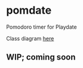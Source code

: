 # pomdate
Pomodoro timer for Playdate

Class diagram [here](http://www.plantuml.com/plantuml/uml/VLJ1RXmt3BthAtXiwpg77hVf8aYRmm8D4i3fgIWApGntHhM66aXK32FTVmybZYmlOFWsV2Jr7fyuUfVOHiwhDviTx-sCi7dxE5b6-6PWz3ObcAFT5ZUcDtTRT9g0cuHyMgN-XnzBvCYnVkLDcdVKJfD-H5p3rmfU351WXEZcXI6SGSyy7BHFYji1C5hlSGByYl5Hy7EqAq8WM74TC2Pf5dJsOR0UaYhpBl6lWZO-u02JItRm_UHa06cgAeo0EkAduJySsLpCFkBjxV_71YvkmlrRk7a9KpB6X1smZk3jsxFpU3mMPsuJ5_CEy87oAY6xLSHA_ALy_FsFG6EE4Oahq186RcRaEzwzkucPAbw3i25zHCeIN4orp-EvkbVe3uUMDx26oPqT9gWgJ1-qtMwL8p9LlePlP00Af4xixXwFKYHI0udzLQhU9E63sFhRiQc-j2NHQMgJCBhpezOdPBNqRa7a7MCRzy_DvlJA2bsCdglteGTrwATzVBNONFgKsHKbTaWShKpvr-c3nnM9TNLTkaClq-CaxfypZMMU8GHVakFY_1IHuD3RvDPAsx-fjlrUAYJjY0ii59GSkq0dKlqT-PJvwK-eRHgLvVmITC3ESZLai_LzPWxKT7-EcDABikrO-FR4AtRgUPMgCp-3Ww0VBOc9iQFYz6TBw9igZU3RApnQSKtJq2kMTcP7P1kJezcZSEi_1RUE4biQ4Gwzhh4hOyULLGLVeSUwBy_tPC8XpoNP_uW6YOhjVeQ7QBSDuwxZPdzCbB8f_sDlKQb8Kb7lgDsD3xCwD7gqySyMJT4-F0NE-rosbV5zo3IbPmsdbdA1Kczz2SxhfjBQ6BiPJM77knrmzQ1CJvN0YqlWKid3_cJvHy6jZlqp39aXBI7xIT0jXY71W6EehpGAb5ovCSUmsFr1qZhnaztLEonUfdj7cursXJc6l9remUZqpdynxv1aDlyT)

## WIP; coming soon